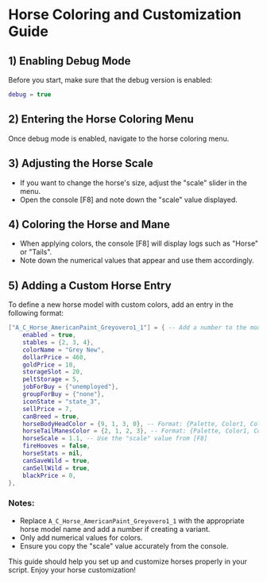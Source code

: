 
# Horse Coloring and Customization Guide

## 1) Enabling Debug Mode
Before you start, make sure that the debug version is enabled:
```lua
debug = true
```

## 2) Entering the Horse Coloring Menu
Once debug mode is enabled, navigate to the horse coloring menu.

## 3) Adjusting the Horse Scale
- If you want to change the horse's size, adjust the "scale" slider in the menu.
- Open the console [F8] and note down the "scale" value displayed.

## 4) Coloring the Horse and Mane
- When applying colors, the console [F8] will display logs such as "Horse" or "Tails".
- Note down the numerical values that appear and use them accordingly.

## 5) Adding a Custom Horse Entry
To define a new horse model with custom colors, add an entry in the following format:

```lua
["A_C_Horse_AmericanPaint_Greyovero1_1"] = { -- Add a number to the model name (1,2,3, etc.)
    enabled = true,
    stables = {2, 3, 4},
    colorName = "Grey New",
    dollarPrice = 460,
    goldPrice = 10,
    storageSlot = 20,
    peltStorage = 5,
    jobForBuy = {"unemployed"},
    groupForBuy = {"none"},
    iconState = "state_3",
    sellPrice = 7,
    canBreed = true,
    horseBodyHeadColor = {9, 1, 3, 0}, -- Format: {Palette, Color1, Color2, Color3}
    horseTailManesColor = {2, 1, 2, 3}, -- Format: {Palette, Color1, Color2, Color3}
    horseScale = 1.1, -- Use the "scale" value from [F8]
    fireHooves = false,
    horseStats = nil,
    canSaveWild = true,
    canSellWild = true,
    blackPrice = 0,
},
```

### Notes:
- Replace `A_C_Horse_AmericanPaint_Greyovero1_1` with the appropriate horse model name and add a number if creating a variant.
- Only add numerical values for colors.
- Ensure you copy the "scale" value accurately from the console.

This guide should help you set up and customize horses properly in your script. Enjoy your horse customization!


